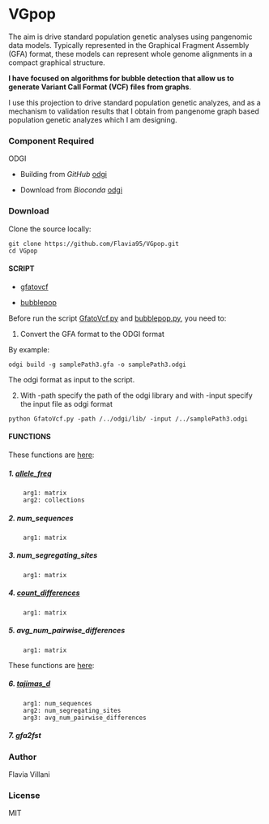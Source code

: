 # VGpop

The aim is drive standard population genetic analyses using pangenomic data models.
Typically represented in the Graphical Fragment Assembly (GFA) format, these models can represent whole genome alignments in a compact graphical structure. 

**I have focused on algorithms for bubble detection that allow us to generate Variant Call Format (VCF) files from graphs**.

I use this projection to drive standard population genetic analyzes, and as a mechanism to validation results that I obtain from pangenome graph based population genetic analyzes which I am designing.

### Component Required

ODGI

- Building from *GitHub* [odgi](https://github.com/vgteam/odgi)

- Download from *Bioconda* [odgi](https://anaconda.org/bioconda/odgi)

### Download

Clone the source locally:
```
git clone https://github.com/Flavia95/VGpop.git
cd VGpop
```
#### SCRIPT

- [gfatovcf](/doc/gfatovcf.md)

- [bubblepop](/doc/bubblepop.md)

Before run the script [GfatoVcf.py](/script/GfatoVcf.py) and [bubblepop.py](/script/bubblepop.py), you need to:

1. Convert the GFA format to the ODGI format

By example:
```
odgi build -g samplePath3.gfa -o samplePath3.odgi
```
The odgi format as input to the script.

2. With -path specify the path of the odgi library and with -input specify the input file as odgi format
```
python GfatoVcf.py -path /../odgi/lib/ -input /../samplePath3.odgi
```
#### FUNCTIONS

These functions are [here](/functions/utils.py):

##### 1. [allele_freq](/doc/allele_freq.md)
        arg1: matrix
        arg2: collections
        
##### 2. num_sequences
        arg1: matrix

##### 3. num_segregating_sites
        arg1: matrix

##### 4. [count_differences](/doc/count_differences.md)
        arg1: matrix

##### 5. avg_num_pairwise_differences
        arg1: matrix

These functions are [here](/functions/statistics.py):

##### 6. [tajimas_d](/doc/tajimas_d.md)
        arg1: num_sequences
        arg2: num_segregating_sites
        arg3: avg_num_pairwise_differences 
   
##### 7. gfa2fst

### Author

Flavia Villani

### License

MIT
